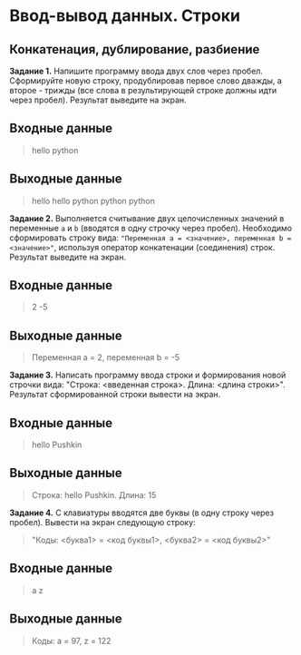 # Ввод-вывод данных. Строки

## Конкатенация, дублирование, разбиение

__Задание 1.__ Напишите программу ввода двух слов через пробел. Сформируйте новую строку, продублировав первое слово дважды, а второе - трижды (все слова в результирующей строке должны идти через пробел). Результат выведите на экран.

## Входные данные

> hello python

## Выходные данные

> hello hello python python python

__Задание 2.__ Выполняется считывание двух целочисленных значений в переменные `a` и `b` (вводятся в одну строчку через пробел).
Необходимо сформировать строку вида: `"Переменная a = <значение>, переменная b = <значение>"`, используя оператор конкатенации (соединения) строк. 
Результат выведите на экран.

## Входные данные

> 2 -5

## Выходные данные

> Переменная a = 2, переменная b = -5

__Задание 3.__ Написать программу ввода строки и формирования новой строчки вида: "Строка: <введенная строка>. Длина: <длина строки>". 
Результат сформированной строки вывести на экран.

## Входные данные

> hello Pushkin

## Выходные данные

> Строка: hello Pushkin. Длина: 15

__Задание 4.__ С клавиатуры вводятся две буквы (в одну строку через пробел). Вывести на экран следующую строку:
> "Коды: <буква1> = <код буквы1>, <буква2> = <код буквы2>"

## Входные данные

> a z

## Выходные данные

> Коды: a = 97, z = 122

